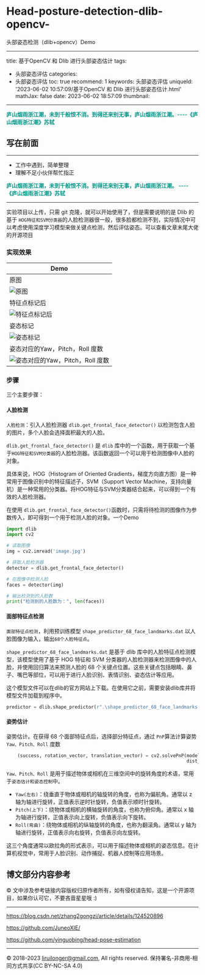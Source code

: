 # Head-posture-detection-dlib-opencv-

头部姿态检测（dlib+opencv）Demo

---
title: 基于OpenCV 和 Dlib 进行头部姿态估计
tags:
  - 头部姿态评估
categories:
  - 头部姿态评估
toc: true
recommend: 1
keywords: 头部姿态评估
uniqueId: '2023-06-02 10:57:09/基于OpenCV 和 Dlib 进行头部姿态估计.html'
mathJax: false
date: 2023-06-02 18:57:09
thumbnail:
---

**<font color="009688"> 庐山烟雨浙江潮，未到千般恨不消。到得还来别无事，庐山烟雨浙江潮。----《庐山烟雨浙江潮》苏轼**</font>

<!-- more -->
## 写在前面

***
+ 工作中遇到，简单整理
+ 理解不足小伙伴帮忙指正


**<font color="009688"> 庐山烟雨浙江潮，未到千般恨不消。到得还来别无事，庐山烟雨浙江潮。 ----《庐山烟雨浙江潮》苏轼**</font>

***


实验项目以上传，只需 git 克隆，就可以开始使用了，但是需要说明的是 Dlib 的基于 `HOG特征和SVM分类器`的人脸检测器很一般，很多脸都检测不到，实际情况中可以考虑使用深度学习模型来做关键点检测，然后评估姿态。可以查看文章末尾大佬的开源项目


### 实现效果

|Demo|
|--|
|原图|
|![原图](image.jpg)
|特征点标记后|
|![特征点标记后](new_KeyPointDetection.jpg)|
|姿态标记|
|![姿态标记](new_draw_annotation_box.jpg)|
|姿态对应的Yaw，Pitch，Roll 度数|
|![姿态对应的Yaw，Pitch，Roll 度数](new_3c63db530f6e4f0b86f62a453b8c4c2d.jpg)|

### 步骤

三个主要步骤：

#### 人脸检测

`人脸检测`：引入人脸检测器 `dlib.get_frontal_face_detector()` 以检测包含人脸的图片，多个人脸会选择面积最大的人脸。

`dlib.get_frontal_face_detector()` 是 `dlib` 库中的一个函数，用于获取一个基于`HOG特征和SVM分类器`的人脸检测器。该函数返回一个可以用于检测图像中人脸的对象。

具体来说，HOG（Histogram of Oriented Gradients，梯度方向直方图）是一种常用于图像识别中的特征描述子，SVM（Support Vector Machine，支持向量机）是一种常用的分类器。将HOG特征与SVM分类器结合起来，可以得到一个有效的人脸检测器。

在使用 `dlib.get_frontal_face_detector()`函数时，只需将待检测的图像作为参数传入，即可得到一个用于检测人脸的对象。一个Demo
```py
import dlib
import cv2

# 读取图像
img = cv2.imread('image.jpg')

# 获取人脸检测器
detector = dlib.get_frontal_face_detector()

# 在图像中检测人脸
faces = detector(img)

# 输出检测到的人脸数
print("检测到的人脸数为：", len(faces))

```

#### 面部特征点检测

`面部特征点检测`，利用预训练模型 `shape_predictor_68_face_landmarks.dat` 以人脸图像为输入，输出`68个人脸特征点`。

`shape_predictor_68_face_landmarks.dat` 是基于 dlib 库中的人脸特征点检测模型，该模型使用了基于 HOG 特征和 SVM 分类器的人脸检测器来检测图像中的人脸，并使用回归算法来预测人脸的 68 个关键点位置。这些关键点包括眼睛、鼻子、嘴巴等部位，可以用于进行人脸识别、表情识别、姿态估计等应用。

这个模型文件可以在dlib的官方网站上下载。在使用它之前，需要安装dlib库并将模型文件加载到程序中。

```py
predictor = dlib.shape_predictor(r".\shape_predictor_68_face_landmarks.dat")
```
#### 姿势估计

姿势估计。在获得 68 个面部特征点后，选择部分特征点，通过 `PnP`算法计算姿势 `Yaw、Pitch、Roll` 度数

```py
    (success, rotation_vector, translation_vector) = cv2.solvePnP(model_points, image_points, camera_matrix,
                                                                  dist_coeffs, flags=cv2.SOLVEPNP_ITERATIVE)
```


`Yaw、Pitch、Roll` 是用于描述物体或相机在三维空间中的旋转角度的术语，常用于`姿态估计和姿态控制`中。

+ `Yaw(左右)`：绕垂直于物体或相机的轴旋转的角度，也称为偏航角。通常以 z 轴为轴进行旋转，正值表示逆时针旋转，负值表示顺时针旋转。
+ `Pitch(上下)`：绕物体或相机的横轴旋转的角度，也称为俯仰角。通常以 x 轴为轴进行旋转，正值表示向上旋转，负值表示向下旋转。
+ `Roll(弯曲)`：绕物体或相机的纵轴旋转的角度，也称为翻滚角。通常以 y 轴为轴进行旋转，正值表示向右旋转，负值表示向左旋转。

这三个角度通常以欧拉角的形式表示，可以用于描述物体或相机的姿态信息。在计算机视觉中，常用于人脸识别、动作捕捉、机器人控制等应用场景。





## 博文部分内容参考

© 文中涉及参考链接内容版权归原作者所有，如有侵权请告知，这是一个开源项目，如果你认可它，不要吝啬星星哦 :)


***
https://blog.csdn.net/zhang2gongzi/article/details/124520896

https://github.com/JuneoXIE/

https://github.com/yinguobing/head-pose-estimation

***

© 2018-2023 liruilonger@gmail.com, All rights reserved. 保持署名-非商用-相同方式共享(CC BY-NC-SA 4.0)
